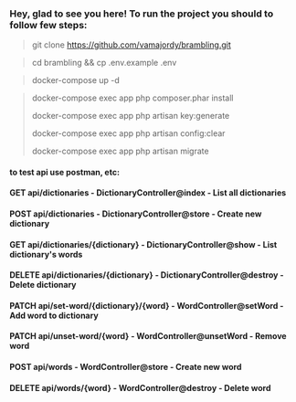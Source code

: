 ### Hey, glad to see you here! To run the project you should to follow few steps:

> git clone https://github.com/vamajordy/brambling.git

> cd brambling && cp .env.example .env

> docker-compose up -d

> docker-compose exec app php composer.phar install
>
> docker-compose exec app php artisan key:generate
> 
> docker-compose exec app php artisan config:clear
> 
> docker-compose exec app php artisan migrate 

#### to test api use postman, etc:

#### GET        api/dictionaries - DictionaryController@index - List all dictionaries
#### POST       api/dictionaries - DictionaryController@store - Create new dictionary
#### GET        api/dictionaries/{dictionary} - DictionaryController@show - List dictionary's words
#### DELETE     api/dictionaries/{dictionary} - DictionaryController@destroy - Delete dictionary
#### PATCH      api/set-word/{dictionary}/{word} - WordController@setWord - Add word to dictionary
#### PATCH      api/unset-word/{word} - WordController@unsetWord - Remove word 
#### POST       api/words - WordController@store - Create new word
#### DELETE     api/words/{word} - WordController@destroy - Delete word

